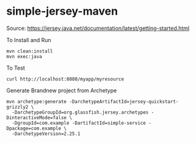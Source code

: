 simple-jersey-maven
==================


Source: https://jersey.java.net/documentation/latest/getting-started.html




To Install and Run
```
mvn clean:install
mvn exec:java 
```


To Test
```
curl http://localhost:8080/myapp/myresource
```


Generate Brandnew project from Archetype
```
mvn archetype:generate -DarchetypeArtifactId=jersey-quickstart-grizzly2 \
  -DarchetypeGroupId=org.glassfish.jersey.archetypes -DinteractiveMode=false \
  -DgroupId=com.example -DartifactId=simple-service -Dpackage=com.example \
  -DarchetypeVersion=2.25.1
```
